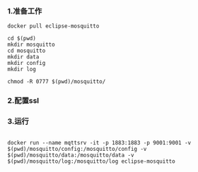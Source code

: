 ### 1.准备工作
```shell
docker pull eclipse-mosquitto

cd $(pwd)
mkdir mosquitto
cd mosquitto
mkdir data
mkdir config
mkdir log

chmod -R 0777 $(pwd)/mosquitto/
```


### 2.配置ssl


### 3.运行
```shell

docker run --name mqttsrv -it -p 1883:1883 -p 9001:9001 -v $(pwd)/mosquitto/config:/mosquitto/config -v $(pwd)/mosquitto/data:/mosquitto/data -v $(pwd)/mosquitto/log:/mosquitto/log eclipse-mosquitto
```
